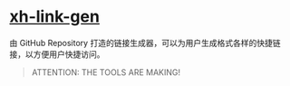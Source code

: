 # [xh-link-gen](https://github.com/xh-link-gen/)
由 GitHub Repository 打造的链接生成器，可以为用户生成格式各样的快捷链接，以方便用户快捷访问。

> ATTENTION: THE TOOLS ARE MAKING!
